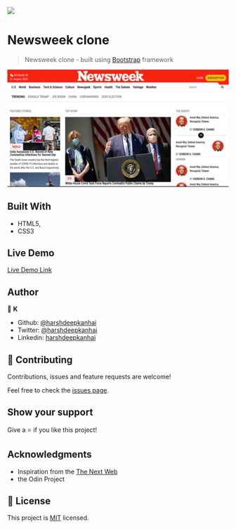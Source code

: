 ![](https://img.shields.io/badge/Microverse-blueviolet)

# Newsweek clone

> Newsweek clone - built using [Bootstrap](https://getbootstrap.com/) framework

![screenshot](./screenshot.png)



## Built With

- HTML5,
- CSS3

## Live Demo

[Live Demo Link](https://raw.githack.com/harshdeepkanhai/newsweek-clone/feature/index.html)



## Author

👤 **K**

- Github: [@harshdeepkanhai](https://github.com/harshdeepkanhai)
- Twitter: [@harshdeepkanhai](https://twitter.com/harshdeepkanhai)
- Linkedin: [harshdeepkanhai](https://www.linkedin.com/in/harshdeepkanhai)

## 🤝 Contributing

Contributions, issues and feature requests are welcome!

Feel free to check the [issues page](https://github.com/harshdeepkanhai/newsweek-clone/issues).

## Show your support

Give a ⭐️ if you like this project!

## Acknowledgments

- Inspiration from the [The Next Web](https://www.newsweek.com/)
- the Odin Project

## 📝 License

This project is [MIT](lic.url) licensed.